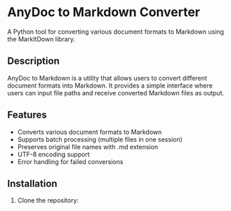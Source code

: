 # AnyDoc to Markdown Converter

A Python tool for converting various document formats to Markdown using the MarkItDown library.

## Description

AnyDoc to Markdown is a utility that allows users to convert different document formats into Markdown. It provides a simple interface where users can input file paths and receive converted Markdown files as output.

## Features

- Converts various document formats to Markdown
- Supports batch processing (multiple files in one session)
- Preserves original file names with .md extension
- UTF-8 encoding support
- Error handling for failed conversions

## Installation

1. Clone the repository: 
